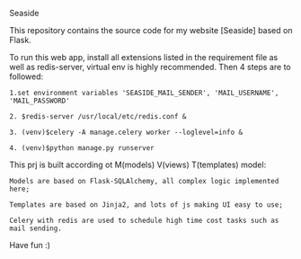Seaside

This repository contains the source code for my website [Seaside] based on Flask.

To run this web app, install all extensions listed in the requirement file as well as redis-server, virtual env is highly recommended.
Then 4 steps are to followed:

    1.set environment variables 'SEASIDE_MAIL_SENDER', 'MAIL_USERNAME', 'MAIL_PASSWORD'

    2. $redis-server /usr/local/etc/redis.conf &

    3. (venv)$celery -A manage.celery worker --loglevel=info &

    4. (venv)$python manage.py runserver

This prj is built according ot M(models) V(views) T(templates) model:

    Models are based on Flask-SQLAlchemy, all complex logic implemented here;

    Templates are based on Jinja2, and lots of js making UI easy to use;

    Celery with redis are used to schedule high time cost tasks such as mail sending.


Have fun :)
